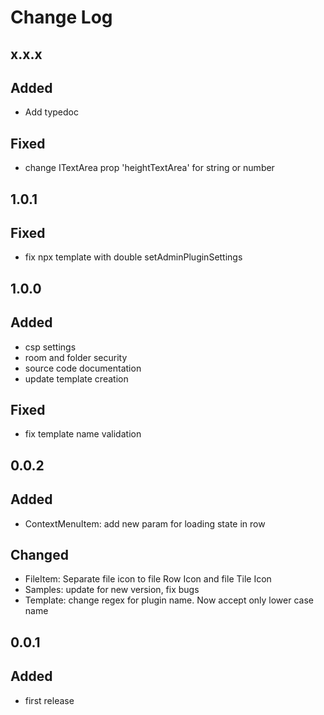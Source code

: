 # Change Log

## x.x.x
## Added
- Add typedoc
## Fixed
- change ITextArea prop 'heightTextArea' for string or number

## 1.0.1
## Fixed
- fix npx template with double setAdminPluginSettings

## 1.0.0
## Added
- csp settings
- room and folder security
- source code documentation
- update template creation

## Fixed
- fix template name validation

## 0.0.2
## Added
- ContextMenuItem: add new param for loading state in row

## Changed
- FileItem: Separate file icon to file Row Icon and file Tile Icon
- Samples: update for new version, fix bugs
- Template: change regex for plugin name. Now accept only lower case name

## 0.0.1
## Added
- first release

